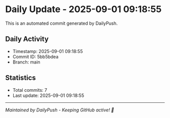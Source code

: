 # Daily Update - 2025-09-01 09:18:55

This is an automated commit generated by DailyPush.

## Daily Activity
- Timestamp: 2025-09-01 09:18:55
- Commit ID: 5bb5bdea
- Branch: main

## Statistics
- Total commits: 7
- Last update: 2025-09-01 09:18:55

---
*Maintained by DailyPush - Keeping GitHub active! 🚀*
